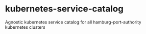 # kubernetes-service-catalog
Agnostic kubernetes service catalog for all hamburg-port-authority kubernetes clusters
